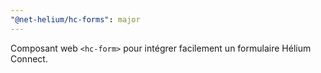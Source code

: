 ```yaml
---
"@net-helium/hc-forms": major
---
```


Composant web `<hc-form>` pour intégrer facilement un formulaire Hélium Connect.
